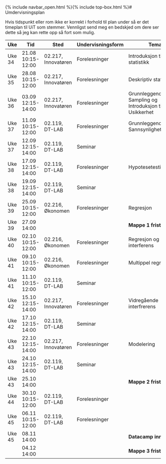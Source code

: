 
{% include navbar_open.html %}{% include top-box.html %}# Umdervisningsplan

Hvis tidspunkt eller rom ikke er korrekt i forhold til plan under så er det timeplan til UiT som stemmer. Vennligst send meg en bedskjed om dere ser dette så jeg kan rette opp så fort som mulig.

| Uke | Tid            | Sted            |Undervisningsform | Tema               | Ressurser <img width=200> |
|----|----------------|-----------------|--------------------|--------------------|--------------------|
| Uke 34 | 21.08  10:15-12:00  | 02.217, Innovatøren | Forelesninger | Introduksjon til statistikk | [Forelesning](Forelesning-1.pdf) [Kode](`forelesning/Forelesning_1_sok2009_h24.qmd`) |
| Uke 35 | 28.08  10:15-12:00  | 02.217, Innovatøren | Forelesninger | Deskriptiv statistikk | [Forelesning](Forelesning_2_sok2009_h24.qmd) |
| Uke 36 | 03.09  12:15-14:00  | 02.217, Innovatøren | Forelesninger | Grunnleggende Sampling og Introduksjon til Usikkerhet |  |
| Uke 37 | 11.09  10:15-12:00  | 02.119, DT-LAB | Forelesninger | Grunnleggende Sannsynlighetsregning |  |
| Uke 37 | 12.09  12:15-14:00  | 02.119, DT-LAB | Seminar |  |  |
| Uke 38 | 17.09  12:15-14:00  | 02.119, DT-LAB | Forelesninger | Hypotesetesting |  |
| Uke 38 | 19.09  12:15-14:00  | 02.119, DT-LAB | Seminar |  |  |
| Uke 39 | 25.09  10:15-12:00  | 02.216, Økonomen | Forelesninger | Regresjon |  |
| Uke 39 | 27.09  14:00 | || **Mappe 1 frist** |
| Uke 40 | 02.10  10:15-12:00  | 02.216, Økonomen | Forelesninger | Regresjon og interferens |  |
| Uke 41 | 09.10  10:15-12:00  | 02.216, Økonomen | Forelesninger | Multippel regresjon |  |
| Uke 41 | 11.10  10:15-12:00  | 02.119, DT-LAB | Seminar |  |  |
| Uke 42 | 15.10  12:15-14:00  | 02.217, Innovatøren | Forelesninger | Vidregående interfrerens |  |
| Uke 42 | 17.10  12:15-14:00  | 02.119, DT-LAB | Seminar |  |  |
| Uke 43 | 22.10  12:15-14:00  | 02.217, Innovatøren | Forelesninger | Modelering |  |
| Uke 43 | 24.10  12:15-14:00  | 02.119, DT-LAB | Seminar |  |  |
| Uke 43 | 25.10  14:00 | | | **Mappe 2 frist** | 
| Uke 44 | 30.10  10:15-12:00  | 02.119, DT-LAB | Forelesninger |  |  |
| Uke 45 | 06.11  10:15-12:00  | 02.119, DT-LAB | Forelesninger |  |  |
| Uke 45 | 08.11  14:00    ||| **Datacamp innlevering**
|  | 04.12 14:00 |  | | **Mappe 3 frist** |
